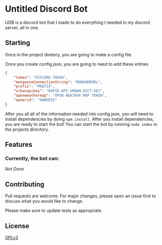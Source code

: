# Untitled Discord Bot

UDB is a discord bot that I made to do everything I needed in my discord server, all in one.

## Starting

Once in the project diretory, you are going to make a config file.

Once you create config.json, you are going to need to add these entries

```json
{
    "token": "DISCORD TOKEN",
    "mongooseConnectionString": "MONGODBURL",
    "prefix": "PREFIX",
    "urbanapikey": "RAPID-API-URBAN-DICT-KEY",
    "openweathermap": "OPEN WEATHER MAP TOKEN",
    "ownerid": "OWNERID"
}

```

After you all all of the information needed into config.json, 
you will need to install dependencies by doing `npm install`.
After you install dependencies, you are ready to start the bot!
You can start the bot by running `node index` in the projects directory.

## Features
### Currently, the bot can:

*Not Done*

## Contributing
Pull requests are welcome. For major changes, please open an issue first to discuss what you would like to change.

Please make sure to update tests as appropriate.

## License
[GPLv3](https://choosealicense.com/licenses/gpl-3.0/)
